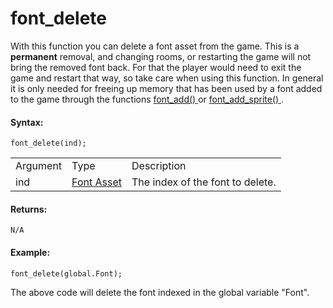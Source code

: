 # font_delete

With this function you can delete a font asset from the game. This is a
**permanent** removal, and changing rooms, or restarting the game will
not bring the removed font back. For that the player would need to exit
the game and restart that way, so take care when using this function. In
general it is only needed for freeing up memory that has been used by a
font added to the game through the functions [ font_add()
](font_add) or [ font_add_sprite() ](font_add_sprite) .

#### Syntax:

``` gml
font_delete(ind);
```

|          |                                                            |                                  |
|----------|------------------------------------------------------------|----------------------------------|
| Argument | Type                                                       | Description                      |
| ind      |  [Font Asset](../../../../../The_Asset_Editors/Fonts)  | The index of the font to delete. |

#### Returns:

``` gml
N/A
```

#### Example:

``` gml
font_delete(global.Font);
```

The above code will delete the font indexed in the global variable
"Font".
